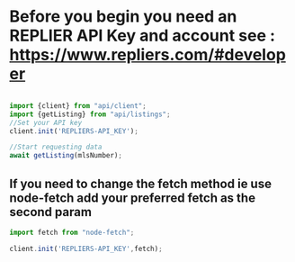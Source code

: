 # Before you begin you need an REPLIER API Key and account see : <https://www.repliers.com/#developer>

```js

import {client} from "api/client";
import {getListing} from "api/listings";
//Set your API key
client.init('REPLIERS-API_KEY');

//Start requesting data
await getListing(mlsNumber);

```

## If you need to change the fetch method ie use node-fetch add your preferred fetch as the second param

```js
import fetch from "node-fetch";

client.init('REPLIERS-API_KEY',fetch);

```
